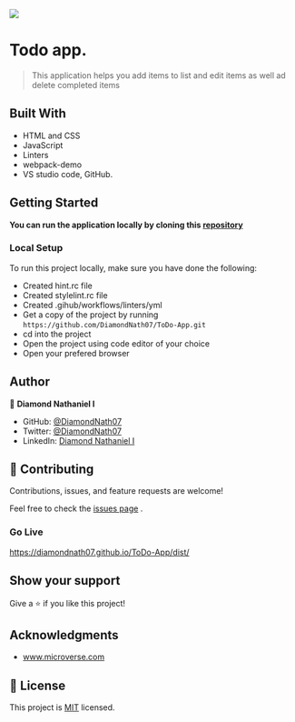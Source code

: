 ![](https://img.shields.io/badge/Microverse-blueviolet)

# Todo app. 

> This application helps you add items to list and edit items as well ad delete completed items

## Built With

- HTML and CSS
- JavaScript
- Linters
- webpack-demo
- VS studio code, GitHub.

## Getting Started

**You can run the application locally by cloning this [repository](https://github.com/DiamondNath07/ToDo-App.git)**

### Local Setup

To run this project locally, make sure you have done the following:

- Created hint.rc file
- Created stylelint.rc file
- Created .gihub/workflows/linters/yml
- Get a copy of the project by running `https://github.com/DiamondNath07/ToDo-App.git`
- cd into the project
- Open the project using code editor of your choice
- Open your prefered browser

## Author

👤 **Diamond Nathaniel I**

- GitHub: [@DiamondNath07](https://github.com/DiamondNath07)
- Twitter: [@DiamondNath07](https://twitter.com/@diamondNath07)
- LinkedIn: [Diamond Nathaniel I](https://linkedin.com/in/diamond-nathaniel-6b664b245)

## 🤝 Contributing

Contributions, issues, and feature requests are welcome!

Feel free to check the [issues page](https://github.com/DiamondNath07/Web-Pack.git/issues) .

### Go Live

https://diamondnath07.github.io/ToDo-App/dist/

## Show your support

Give a ⭐️ if you like this project!

## Acknowledgments

- www.microverse.com


## 📝 License

This project is [MIT](./LICENSE) licensed.
